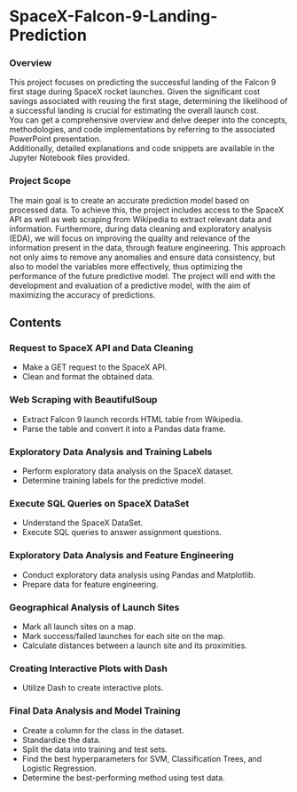 # SpaceX-Falcon-9-Landing-Prediction

### Overview

This project focuses on predicting the successful landing of the Falcon 9 first stage during SpaceX rocket launches. Given the significant cost savings associated with reusing the first stage, determining the likelihood of a successful landing is crucial for estimating the overall launch cost.  
You can get a comprehensive overview and delve deeper into the concepts, methodologies, and code implementations by referring to the associated PowerPoint presentation.  
Additionally, detailed explanations and code snippets are available in the Jupyter Notebook files provided.

### Project Scope

The main goal is to create an accurate prediction model based on processed data.
To achieve this, the project includes access to the SpaceX API as well as web scraping from Wikipedia to extract relevant data and information. Furthermore, during data cleaning and exploratory analysis (EDA), we will focus on improving the quality and relevance of the information present in the data, through feature engineering. This approach not only aims to remove any anomalies and ensure data consistency, but also to model the variables more effectively, thus optimizing the performance of the future predictive model.
The project will end with the development and evaluation of a predictive model, with the aim of maximizing the accuracy of predictions.

## Contents

### Request to SpaceX API and Data Cleaning
* Make a GET request to the SpaceX API.
* Clean and format the obtained data.

### Web Scraping with BeautifulSoup
* Extract Falcon 9 launch records HTML table from Wikipedia.
* Parse the table and convert it into a Pandas data frame.

### Exploratory Data Analysis and Training Labels
* Perform exploratory data analysis on the SpaceX dataset.
* Determine training labels for the predictive model.

### Execute SQL Queries on SpaceX DataSet
* Understand the SpaceX DataSet.
* Execute SQL queries to answer assignment questions.

### Exploratory Data Analysis and Feature Engineering
* Conduct exploratory data analysis using Pandas and Matplotlib.
* Prepare data for feature engineering.

### Geographical Analysis of Launch Sites
* Mark all launch sites on a map.
* Mark success/failed launches for each site on the map.
* Calculate distances between a launch site and its proximities.

### Creating Interactive Plots with Dash
* Utilize Dash to create interactive plots.

### Final Data Analysis and Model Training
* Create a column for the class in the dataset.
* Standardize the data.
* Split the data into training and test sets.
* Find the best hyperparameters for SVM, Classification Trees, and Logistic Regression.
* Determine the best-performing method using test data.
